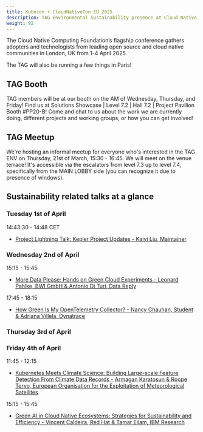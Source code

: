 ```yaml
---
title: Kubecon + CloudNativeCon EU 2025
description: TAG Environmental Sustainability presence at Cloud Native Computing Foundation’s flagship conference in London, UK from 1-4 April, 2025.
weight: 92
---
```


The Cloud Native Computing Foundation’s flagship conference gathers adopters and technologists from leading open source and cloud native communities in London, UK from 1-4 April 2025.

The TAG will also be running a few things in Paris!

## TAG Booth

TAG members will be at our booth on the AM of Wednesday, Thursday, and Friday! Find us at Solutions Showcase | Level 7.2 | Hall 7.2 | Project Pavilion Booth #PP20-B! Come and chat to us about the work we are currently doing, different projects and working groups, or how you can get involved!

## TAG Meetup

We're hosting an informal meetup for everyone who's interested in the TAG ENV on Thursday, 21st of March, 15:30 - 16:45. We will meet on the venue terrace! It's accessible via the escalators from level 7.3 up to level 7.4, specifically from the MAIN LOBBY side (you can recognize it due to presence of windows).


## Sustainability related talks at a glance

### Tuesday 1st of April

14:43:30 - 14:48 CET

* [Project Lightning Talk: Kepler Project Updates - Kaiyi Liu, Maintainer](https://kccnceu2025.sched.com/event/1tcwI)


### Wednesday 2nd of April

15:15 - 15:45

* [More Data Please: Hands on Green Cloud Experiments - Leonard Pahlke, BWI GmbH & Antonio Di Turi, Data Reply](https://kccnceu2025.sched.com/event/1tx9z)

17:45 - 18:15

* [How Green Is My OpenTelemetry Collector? - Nancy Chauhan, Student & Adriana Villela, Dynatrace](https://kccnceu2025.sched.com/event/1txEL)

### Thursday 3rd of April


### Friday 4th of April

11:45 - 12:15

* [Kubernetes Meets Climate Science: Building Large-scale Feature Detection From Climate Data Records - Armagan Karatosun & Roope Tervo, European Organisation for the Exploitation of Meteorological Satellites](https://kccnceu2025.sched.com/event/1txAZ)


15:15 - 15:45

* [Green AI in Cloud Native Ecosystems: Strategies for Sustainability and Efficiency - Vincent Caldeira, Red Hat & Tamar Eilam, IBM Research](https://kccnceu2025.sched.com/event/1tx9n)